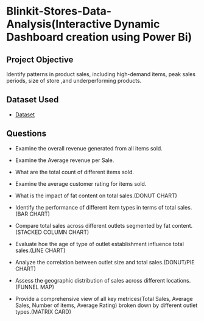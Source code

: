 # Blinkit-Stores-Data-Analysis(Interactive Dynamic Dashboard creation using Power Bi)

## Project Objective

Identify patterns in product sales, including high-demand items, peak sales periods, size of store ,and underperforming products.  

## Dataset Used

- <a href="https://github.com/vikas21-Tech/Blinkit-Sales-Analysis/blob/main/BlinkIT%20Grocery%20Data.xlsx">Dataset</a>



## Questions

- Examine the overall revenue generated from all items sold.

- Examine the Average revenue per Sale.

- What are the total count of different  items sold.

- Examine the average customer rating for items sold.

- What is the impact of fat content on total sales.(DONUT CHART)
- Identify the performance of different item types in terms of total sales.(BAR CHART)

- Compare total sales across different outlets segmented by fat content.(STACKED COLUMN CHART)

- Evaluate hoe the age of type of outlet establishment influence total sales.(LINE CHART)

- Analyze the correlation between outlet size and total sales.(DONUT/PIE CHART)

- Assess the geographic distribution of sales across different locations.(FUNNEL MAP)

- Provide a comprehensive view of all key metrices(Total Sales, Average Sales, Number of items, Average Rating) broken down by different outlet types.(MATRIX CARD)
